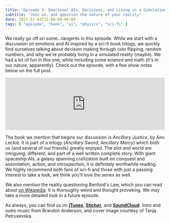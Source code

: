 ```yaml
---
title: "Episode 3: Emotional AIs, Decisions, and Living in a Simulation"
subtitle: "Join us, and question the nature of your reality"
date: 2017-07-03T15:00:00-04:00
tags: [ "episode", "book", "ai", "physics", "sci-fi" ]
---
```


We really go off on some...tangents in this episode. While we start with a discussion on emotions and AI inspired by a sci-fi book trilogy, we quickly find ourselves talking about decision making through coin flipping, random numbers, and why we're probably living in a simulated reality (maybe). We had a lot of fun in this one, while including some science and math (it's in our nature, apparently). Check out the episode, with a few show notes below on the full post.

<iframe width="100%" height="166" scrolling="no" frameborder="no" src="https://w.soundcloud.com/player/?url=https%3A//api.soundcloud.com/tracks/331383677&amp;color=ff5500&amp;auto_play=false&amp;hide_related=false&amp;show_comments=true&amp;show_user=true&amp;show_reposts=false"></iframe>

<!--more-->

The book we mention that begins our discussion is *Ancillary Justice*, by Ann Leckie. It is part of a trilogy (*Ancillary Sword*, *Ancillary Mercy*) which both us (and several of our friends) greatly enjoyed. The plot and world are intriguing, different, and part of a well written complete story. With giant spaceship AIs, a galaxy spanning civilization built on conquest and assimilation, action, and introspection, it is definitely worthwhile reading. We highly recommend both fans of sci-fi and those with just a passing interest to take a look; we think you'll love the series as well.

We also mention the reality questioning Benford's Law, which you can read about [on Wikipedia](https://en.wikipedia.org/wiki/Benford%27s_law). It is thoroughly weird and thought provoking. We may take a more detailed look in a future episode.

As always, you can find us on [**iTunes**](https://itunes.apple.com/us/podcast/the-tangent-space-podcast/id1241787382), [**Sticher**](http://www.stitcher.com/s?fid=140357&refid=stpr), and [**SoundCloud**](https://soundcloud.com/tangentspace). Intro and outro music from Brandon Anderson, and cover image courtesy of Tanja Petrusevska.
